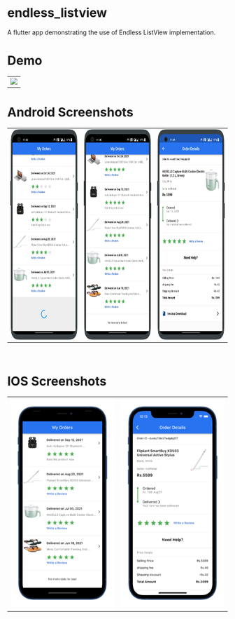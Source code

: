 # endless_listview

A flutter app demonstrating the use of Endless ListView implementation.


 # Demo
  <table>
  <tr>
  <td><img src="https://github.com/MarvelApps-Flutter/endless_listview/blob/dev/working_demo/endless_listview_module.gif" height="480px"></td>
    </tr>
  </table>

# Android Screenshots

<table>
  <tr>
    <td><img src="https://github.com/MarvelApps-Flutter/endless_listview/blob/dev/screenshots/android/android1.png" height="480px"></td>
     <td><img src="https://github.com/MarvelApps-Flutter/endless_listview/blob/dev/screenshots/android/android2.png" height="480px"></td>
      <td><img src="https://github.com/MarvelApps-Flutter/endless_listview/blob/dev/screenshots/android/android3.png" height="480px"></td>
  </tr>
 </table>


</br>

# IOS Screenshots

<table>
  <tr>
    <td><img src="https://github.com/MarvelApps-Flutter/endless_listview/blob/dev/screenshots/ios/ios1.png" height="480px"></td>
    <td><img src="https://github.com/MarvelApps-Flutter/endless_listview/blob/dev/screenshots/ios/ios2.png" height="480px"></td>
    
  </tr>
 </table>


